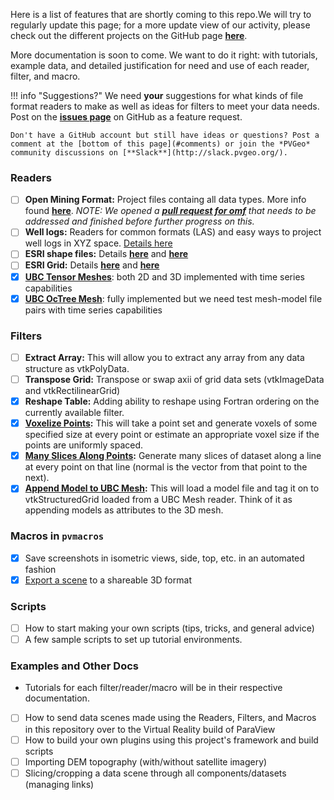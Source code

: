 Here is a list of features that are shortly coming to this repo.We will try to regularly update this page; for a more update view of our activity, please check out the different projects on the GitHub page [**here**](https://github.com/OpenGeoVis/PVGeo/projects).

More documentation is soon to come. We want to do it right: with tutorials, example data, and detailed justification for need and use of each reader, filter, and macro.

!!! info "Suggestions?"
    We need **your** suggestions for what kinds of file format readers to make as well as ideas for filters to meet your data needs. Post on the [**issues page**](https://github.com/OpenGeoVis/PVGeo/issues) on GitHub as a feature request.

    Don't have a GitHub account but still have ideas or questions? Post a comment at the [bottom of this page](#comments) or join the *PVGeo* community discussions on [**Slack**](http://slack.pvgeo.org/).

### Readers
- [ ] **Open Mining Format:** Project files containg all data types. More info found [**here**](https://github.com/GMSGDataExchange/omf). *NOTE: We opened a [**pull request for omf**](https://github.com/GMSGDataExchange/omf/pull/27) that needs to be addressed and finished before further progress on this.*
- [ ] **Well logs:** Readers for common formats (LAS) and easy ways to project well logs in XYZ space. [Details here](http://www.cwls.org/las/)
- [ ] **ESRI shape files:** Details [**here**](https://www.esri.com/library/whitepapers/pdfs/shapefile.pdf) and [**here**](https://en.wikipedia.org/wiki/Shapefile)
- [ ] **ESRI Grid:** Details [**here**](https://en.wikipedia.org/wiki/Esri_grid) and [**here**](http://desktop.arcgis.com/en/arcmap/10.3/manage-data/raster-and-images/esri-grid-format.htm)
- [x] [**UBC Tensor Meshes**](../examples/ubc/tensor-grids.md): both 2D and 3D implemented with time series capabilities
- [x] [**UBC OcTree Mesh**](../examples/ubc/octree.md): fully implemented but we need test mesh-model file pairs with time series capabilities

<!---
- [ ] **ESRI Grid:** Details [**here**](https://en.wikipedia.org/wiki/Esri_grid) and [**here**](http://desktop.arcgis.com/en/arcmap/10.3/manage-data/raster-and-images/esri-grid-format.htm)
-->

### Filters
- [ ] **Extract Array:** This will allow you to extract any array from any data structure as vtkPolyData.
- [ ] **Transpose Grid:** Transpose or swap axii of grid data sets (vtkImageData and vtkRectilinearGrid)
- [x] **Reshape Table:** Adding ability to reshape using Fortran ordering on the currently available filter.
- [x] **[Voxelize Points](../examples/filters-general/voxelize-points.md):** This will take a point set and generate voxels of some specified size at every point or estimate an appropriate voxel size if the points are uniformly spaced.
- [x] **[Many Slices Along Points](../examples/filters-general/many-slices-along-points.md):** Generate many slices of dataset along a line at every point on that line (normal is the vector from that point to the next).
- [x] **[Append Model to UBC Mesh](../examples/ubc/add-model.md):** This will load a model file and tag it on to vtkStructuredGrid loaded from a UBC Mesh reader. Think of it as appending models as attributes to the 3D mesh.

<!---
**Structure Point Set:** This will take scattered point data and create connectivity/structure either in the form of hexahedrons or quads. More info to come.
-->
### Macros in `pvmacros`
- [x] Save screenshots in isometric views, side, top, etc. in an automated fashion
- [x] [Export a scene](../pvmacros/export/exportvtkjs.md) to a shareable 3D format

### Scripts
- [ ] How to start making your own scripts (tips, tricks, and general advice)
- [ ] A few sample scripts to set up tutorial environments.

### Examples and Other Docs
- Tutorials for each filter/reader/macro will be in their respective documentation.
- [ ] How to send data scenes made using the Readers, Filters, and Macros in this repository over to the Virtual Reality build of ParaView
- [ ] How to build your own plugins using this project's framework and build scripts
- [ ] Importing DEM topography (with/without satellite imagery)
- [ ] Slicing/cropping a data scene through all components/datasets (managing links)
